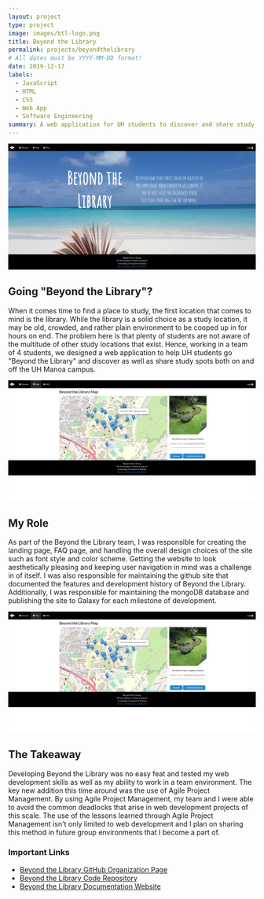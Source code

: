 ```yaml
---
layout: project
type: project
image: images/btl-logo.png
title: Beyond the Library
permalink: projects/beyondthelibrary
# All dates must be YYYY-MM-DD format!
date: 2019-12-17
labels:
  - JavaScript
  - HTML
  - CSS
  - Web App
  - Software Engineering
summary: A web application for UH students to discover and share study spots.
---
```


<div align="center">
    <img class="ui image" src="../images/btl1.png">
</div>

## Going "Beyond the Library"?

When it comes time to find a place to study, the first location that comes to mind is the
 library. While the library is a solid choice as a study location, it may be old, crowded, and rather plain
  environment to be cooped up in for hours on end. The problem here is that plenty of students are not aware of the
   multitude of other study locations that exist. Hence, working in a team of 4 students, we designed a web
    application to help UH students go "Beyond the Library" and discover as well as share study spots both on and off
     the UH Manoa campus.

<div align="center">
    <img class="ui image" src="../images/btl3.png">
</div>    

## My Role

As part of the Beyond the Library team, I was responsible for creating the landing page, FAQ page, and handling the
 overall design choices of the site such as font style and color scheme. Getting the website to look aesthetically
  pleasing and keeping user navigation in mind was a challenge in of itself. I was also responsible for maintaining
   the github site that documented the features and development history of Beyond the Library. Additionally, I was
    responsible for maintaining the mongoDB database and publishing the site to Galaxy for each milestone of
     development.
     
<div align="center">
    <img class="ui image" src="../images/btl3.png">
</div>
         
## The Takeaway

Developing Beyond the Library was no easy feat and tested my web development skills as well as my ability to work in a
 team environment. The key new addition this time around was the use of Agile Project Management. By using Agile
  Project Management, my team and I were able to avoid the common deadlocks that arise in web development projects of
   this scale. The use of the lessons learned through Agile Project Management isn't only limited to web development
    and I plan on sharing this method in future group environments that I become a part of.

### Important Links

* [Beyond the Library GitHub Organization Page](https://github.com/beyond-the-library)
* [Beyond the Library Code Repository](https://github.com/beyond-the-library/beyond-the-library)
* [Beyond the Library Documentation Website](https://beyond-the-library.github.io/)
